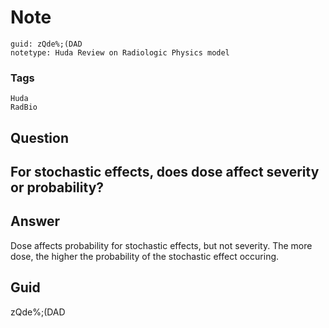 # Note
```
guid: zQde%;(DAD
notetype: Huda Review on Radiologic Physics model
```

### Tags
```
Huda
RadBio
```

## Question
<h2>For stochastic effects, does dose affect severity or probability?</h2>

## Answer
<section>
<p>Dose affects probability for stochastic effects, but not severity. The more dose, the higher the probability of the stochastic effect occuring.</p>


</section>

## Guid
zQde%;(DAD
